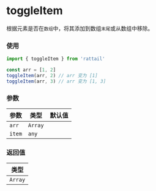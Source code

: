 # toggleItem

根据元素是否在`数组`中，将其添加到数组`末尾`或从数组中移除。

### 使用

```ts
import { toggleItem } from 'rattail'

const arr = [1, 2]
toggleItem(arr, 2) // arr 变为 [1]
toggleItem(arr, 3) // arr 变为 [1, 3]
```

### 参数

| 参数   | 类型    | 默认值 |
| ------ | ------- | ------ |
| `arr`  | `Array` |        |
| `item` | `any`   |        |

### 返回值

| 类型    |
| ------- |
| `Array` |
